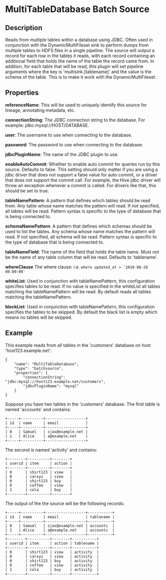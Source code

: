 # MultiTableDatabase Batch Source

Description
-----------

Reads from multiple tables within a database using JDBC. Often used in conjunction with the DynamicMultiFileset sink
to perform dumps from multiple tables to HDFS files in a single pipeline. The source will output a record for each
row in the tables it reads, with each record containing an additional field that holds the name of the table the
record came from. In addition, for each table that will be read, this plugin will set pipeline arguments where the
key is 'multisink.[tablename]' and the value is the schema of the table. This is to make it work with the
DynamicMultiFileset.

Properties
----------

**referenceName**: This will be used to uniquely identify this source for lineage, annotating metadata, etc.

**connectionString**: The JDBC connection string to the database. For example: jdbc:mysql://HOST/DATABASE.

**user**: The username to use when connecting to the database.

**password**: The password to use when connecting to the database.

**jdbcPluginName**: The name of the JDBC plugin to use.

**enableAutoCommit**: Whether to enable auto commit for queries run by this source. Defaults to false.
This setting should only matter if you are using a jdbc driver that does not support a false value for
auto commit, or a driver that does not support the commit call. For example, the Hive jdbc driver will throw
an exception whenever a commit is called. For drivers like that, this should be set to true.

**tableNamePattern**: A pattern that defines which tables should be read from.
Any table whose name matches the pattern will read. If not specified, all tables will be read.
Pattern syntax is specific to the type of database that is being connected to.

**schemaNamePattern**: A pattern that defines which schemas should be used to list the tables.
Any schema whose name matches the pattern will read. If not specified, all schema will be read.
Pattern syntax is specific to the type of database that is being connected to.

**tableNameField**: The name of the field that holds the table name.
Must not be the name of any table column that will be read. Defaults to 'tablename'.

**whereClause** The where clause: i.e. ```where updated_at > '2018-08-20 00:00:00'```

**whiteList**: Used in conjunction with tableNamePattern, this configuration specifies tables to be read.
If no value is specified in the whiteList all tables matching the tableNamePattern will be read.
By default reads all tables matching the tableNamePattern.

**blackList**: Used in conjunction with tableNamePattern, this configuration specifies the tables to be skipped.
By default the black list is empty which means no tables will be skipped.


Example
-------

This example reads from all tables in the 'customers' database on host 'host123.example.net':

    {
        "name": "MultiTableDatabase",
        "type": "batchsource",
        "properties": {
            "connectionString": "jdbc:mysql://host123.example.net/customers",
            "jdbcPluginName": "mysql"
        }
    }

Suppose you have two tables in the 'customers' database. The first table is named 'accounts' and contains:

    +-----+----------+------------------+
    | id  | name     | email            |
    +-----+----------+------------------+
    | 0   | Samuel   | sjax@example.net |
    | 1   | Alice    | a@example.net    |
    +-----+----------+------------------+

The second is named 'activity' and contains:

    +--------+----------+--------+
    | userid | item     | action |
    +--------+----------+--------+
    | 0      | shirt123 | view   |
    | 0      | carxyz   | view   |
    | 0      | shirt123 | buy    |
    | 0      | coffee   | view   |
    | 1      | cola     | buy    |
    +--------+----------+--------+

The output of the the source will be the following records:

    +-----+----------+------------------+-----------+
    | id  | name     | email            | tablename |
    +-----+----------+------------------+-----------+
    | 0   | Samuel   | sjax@example.net | accounts  |
    | 1   | Alice    | a@example.net    | accounts  |
    +-----+----------+------------------+-----------+
    +--------+----------+--------+-----------+
    | userid | item     | action | tablename |
    +--------+----------+--------+-----------+
    | 0      | shirt123 | view   | activity  |
    | 0      | carxyz   | view   | activity  |
    | 0      | shirt123 | buy    | activity  |
    | 0      | coffee   | view   | activity  |
    | 1      | cola     | buy    | activity  |
    +--------+----------+--------+-----------+
